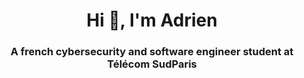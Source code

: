 <h1 align="center">Hi 👋, I'm Adrien</h1>
<h3 align="center">A french cybersecurity and software engineer student at Télécom SudParis</h3>
